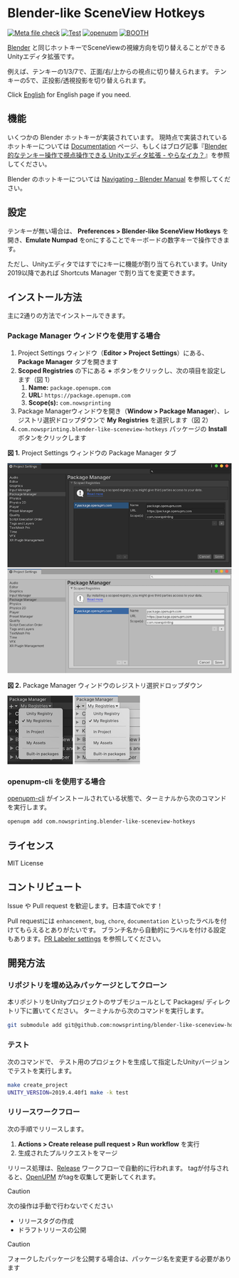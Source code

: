 # Blender-like SceneView Hotkeys

[![Meta file check](https://github.com/nowsprinting/blender-like-sceneview-hotkeys/actions/workflows/metacheck.yml/badge.svg)](https://github.com/nowsprinting/blender-like-sceneview-hotkeys/actions/workflows/metacheck.yml)
[![Test](https://github.com/nowsprinting/blender-like-sceneview-hotkeys/actions/workflows/test.yml/badge.svg)](https://github.com/nowsprinting/blender-like-sceneview-hotkeys/actions/workflows/test.yml)
[![openupm](https://img.shields.io/npm/v/com.nowsprinting.blender-like-sceneview-hotkeys?label=openupm&registry_uri=https://package.openupm.com)](https://openupm.com/packages/com.nowsprinting.blender-like-sceneview-hotkeys/)
[![BOOTH](https://img.shields.io/badge/-BOOTH-EE524C)](https://ikagoya.booth.pm/items/2644683)

[Blender](https://www.blender.org/) と同じホットキーでSceneViewの視線方向を切り替えることができるUnityエディタ拡張です。

例えば、テンキーの1/3/7で、正面/右/上からの視点に切り替えられます。
テンキーの5で、正投影/透視投影を切り替えられます。

Click [English](./README.md) for English page if you need.


## 機能

いくつかの Blender ホットキーが実装されています。
現時点で実装されているホットキーについては [Documentation](./Documentation~/blender-like-sceneview-hotkeys.md) ページ、もしくはブログ記事『[Blender 的なテンキー操作で視点操作できる Unityエディタ拡張 - やらなイカ？](https://www.nowsprinting.com/entry/2020/09/26/204307)』を参照してください。

Blender のホットキーについては [Navigating - Blender Manual](https://docs.blender.org/manual/en/latest/editors/3dview/navigate/index.html) を参照してください。


## 設定

テンキーが無い場合は、
**Preferences > Blender-like SceneView Hotkeys**
を開き、**Emulate Numpad** をonにすることでキーボードの数字キーで操作できます。

ただし、Unityエディタではすでに`2`キーに機能が割り当てられています。Unity 2019以降であれば Shortcuts Manager で割り当てを変更できます。


## インストール方法

主に2通りの方法でインストールできます。

### Package Manager ウィンドウを使用する場合

1. Project Settings ウィンドウ（**Editor > Project Settings**）にある、**Package Manager** タブを開きます
2. **Scoped Registries** の下にある **+** ボタンをクリックし、次の項目を設定します（図 1）
   1. **Name:** `package.openupm.com`
   2. **URL:** `https://package.openupm.com`
   3. **Scope(s):** `com.nowsprinting`
3. Package Managerウィンドウを開き（**Window > Package Manager**）、レジストリ選択ドロップダウンで **My Registries** を選択します（図 2）
4. `com.nowsprinting.blender-like-sceneview-hotkeys` パッケージの **Install** ボタンをクリックします

**図 1.** Project Settings ウィンドウの Package Manager タブ

![](Documentation~/ProjectSettings_Dark.png#gh-dark-mode-only)
![](Documentation~/ProjectSettings_Light.png#gh-light-mode-only)

**図 2.** Package Manager ウィンドウのレジストリ選択ドロップダウン

![](Documentation~/PackageManager_Dark.png#gh-dark-mode-only)
![](Documentation~/PackageManager_Light.png#gh-light-mode-only)

### openupm-cli を使用する場合

[openupm-cli](https://github.com/openupm/openupm-cli) がインストールされている状態で、ターミナルから次のコマンドを実行します。

```bash
openupm add com.nowsprinting.blender-like-sceneview-hotkeys
```


## ライセンス

MIT License


## コントリビュート

Issue や Pull request を歓迎します。日本語でokです！


Pull requestには `enhancement`, `bug`, `chore`, `documentation` といったラベルを付けてもらえるとありがたいです。
ブランチ名から自動的にラベルを付ける設定もあります。[PR Labeler settings](.github/pr-labeler.yml) を参照してください。


## 開発方法

### リポジトリを埋め込みパッケージとしてクローン

本リポジトリをUnityプロジェクトのサブモジュールとして Packages/ ディレクトリ下に置いてください。
ターミナルから次のコマンドを実行します。

```bash
git submodule add git@github.com:nowsprinting/blender-like-sceneview-hotkeys.git Packages/com.nowsprinting.blender-like-sceneview-hotkeys
```


### テスト

次のコマンドで、 テスト用のプロジェクトを生成して指定したUnityバージョンでテストを実行します。

```bash
make create_project
UNITY_VERSION=2019.4.40f1 make -k test
```


### リリースワークフロー

次の手順でリリースします。

1. **Actions > Create release pull request > Run workflow** を実行
2. 生成されたプルリクエストをマージ

リリース処理は、[Release](.github/workflows/release.yml) ワークフローで自動的に行われます。
tagが付与されると、[OpenUPM](https://openupm.com/) がtagを収集して更新してくれます。

> [!CAUTION]  
> 次の操作は手動で行わないでください
> - リリースタグの作成
> - ドラフトリリースの公開

> [!CAUTION]  
> フォークしたパッケージを公開する場合は、パッケージ名を変更する必要があります
